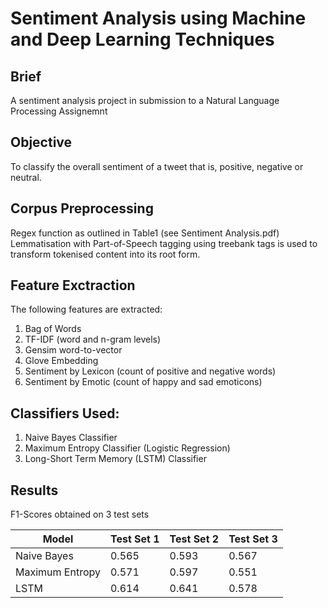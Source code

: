 # Sentiment Analysis using Machine and Deep Learning Techniques

## Brief 
A sentiment analysis project in submission to a Natural Language Processing Assignemnt

## Objective 
To classify the overall sentiment of a tweet that is, positive, negative or neutral. 

## Corpus Preprocessing
Regex function as outlined in Table1 (see Sentiment Analysis.pdf)
Lemmatisation with Part-of-Speech tagging using treebank tags is used to transform tokenised content into its root form. 

## Feature Exctraction
The following features are extracted: 
1. Bag of Words
2. TF-IDF (word and n-gram levels) 
3. Gensim word-to-vector
4. Glove Embedding
5. Sentiment by Lexicon (count of positive and negative words) 
6. Sentiment by Emotic (count of happy and sad emoticons)

## Classifiers Used:
1. Naive Bayes Classifier
2. Maximum Entropy Classifier (Logistic Regression)
3. Long-Short Term Memory (LSTM) Classifier

## Results
F1-Scores obtained on 3 test sets

| Model  | Test Set 1 | Test Set 2 | Test Set 3 |
| ------------- | ------------- | ------------- | ------------- |
| Naive Bayes	  | 0.565    | 0.593	| 0.567 | 
| Maximum Entropy	| 0.571  	| 0.597	| 0.551 |
| LSTM	| 0.614  	| 0.641	| 0.578 |

